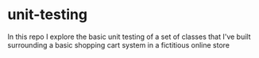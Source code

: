 # unit-testing
In this repo I explore the basic unit testing of a set of classes that I've built surrounding a basic shopping cart system in a fictitious online store
